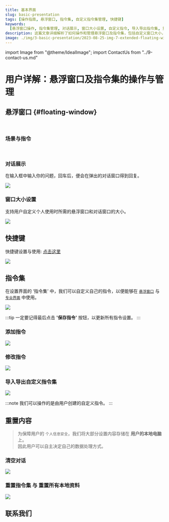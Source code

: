 ```yaml
---
title: 基本界面
slug: basic-presentation
tags: [操作指南, 悬浮窗口, 指令集, 自定义指令集管理, 快捷键]
keywords:
  [悬浮窗口操作, 指令集管理, 对话展示, 窗口大小设置, 自定义指令, 导入导出指令集, 重置内容, 保护个人信息, 视频教程]
description: 这篇文章详细解析了如何操作和管理悬浮窗口及指令集，包括自定义窗口大小，使用快捷键，添加、修改、导入、导出指令，以及如何清空对话和重置内容。同时提供实战教程视频，帮助用户灵活定制和保护个人信息。
image: ./img/3-basic-presentation/2023-08-25-img-7-extended-floating-window.png
---
```


import Image from "@theme/IdealImage";
import ContactUs from "../9-contact-us.md"

# 用户详解：悬浮窗口及指令集的操作与管理

## 悬浮窗口 {#floating-window}

<div style={{display:"flex", flexWrap: "wrap"}}>
    <Image img={require("./img/3-basic-presentation/2023-08-25-img-6-floating-window.png")} style={{ width: 300, marginLeft: "1rem", marginTop: "1rem" }} />
    <Image img={require("./img/3-basic-presentation/2023-08-25-img-7-extended-floating-window.png")} style={{ width: 500, marginLeft: "1rem", marginTop: "1rem" }} />
</div>

### 场景与指令

<div style={{display:"flex", flexWrap: "wrap"}}>
    <Image img={require("./img/3-basic-presentation/2023-08-25-img-15-floating-window-commands.png")} style={{ width: 300, marginLeft: "1rem", marginTop: "1rem" }} />
    <Image img={require("./img/3-basic-presentation/2023-08-25-img-16-floating-window-commands-2.png")} style={{ width: 300, marginLeft: "1rem", marginTop: "1rem" }} />
    <Image img={require("./img/3-basic-presentation/2023-08-25-img-17-floating-window-commands-3.png")} style={{ width: 300, marginLeft: "1rem", marginTop: "1rem" }} />
</div>

### 对话展示

在输入框中输入你的问题，回车后，便会在弹出的对话窗口得到回复。

![](./img/3-basic-presentation/2023-08-25-img-8-gif-hello-test-for-baisc-presentation.gif)

### 窗口大小设置

支持用户自定义个人使用时所需的悬浮窗口和对话窗口的大小。

![](./img/3-basic-presentation/2023-08-25-img-9-settings-of-windows-size.png)

## 快捷键

快捷键设置与使用: [点击这里](/docs/proudct/ai-tool-shortcut-ultimate-guide#高效使用)

![](./img/5-usage-and-shortcut/2023-10-31-img-2-use-customize-shortcut-to-read-english-news.gif)

## 指令集

在设置界面的 ‘指令集’ 中，我们可以自定义自己的指令，以便能够在 [`悬浮窗口`](#floating-window) 与 [`专业界面`](/docs/proudct/gpt-ai-flow-pro-mode-usage-guide) 中使用。

![](./img/3-basic-presentation/2023-10-31-img-5-commands-set.gif)

:::tip
一定要记得最后点击 **'保存指令'** 按钮，以更新所有指令设置。
:::

### 添加指令

![](./img/3-basic-presentation/2023-08-25-img-11-commands-management-add-new-command.png)

### 修改指令

![](./img/3-basic-presentation/2023-09-05-img-1-basic-ussage-edit-command.png)

### 导入导出自定义指令集

![](./img/3-basic-presentation/2023-09-05-img-2-basic-ussage-import-and-export-commands.png)

:::note
我们可以操作的是由用户创建的自定义指令。
:::

## 重置内容

> 为保障用户的 `个人信息安全`，我们将大部分设置内容存储在 **用户的本地电脑** 上。  
> 因此用户可以自主决定自己的数据处理方式。

### 清空对话

![](./img/3-basic-presentation/2023-08-25-img-12-reset-messages-history.png)

### 重置指令集 与 重置所有本地资料

![](./img/3-basic-presentation/2023-08-25-img-13-reset-data.png)

## 联系我们

<ContactUs/>
